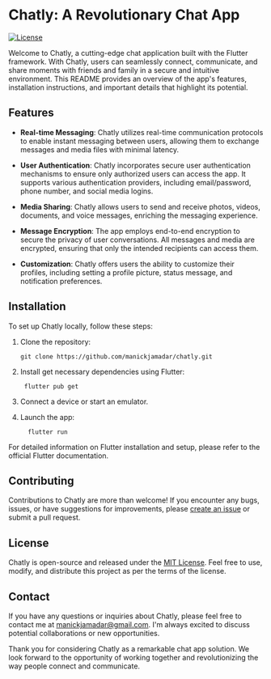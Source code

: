 # Chatly: A Revolutionary Chat App

[![License](https://img.shields.io/badge/license-MIT-blue.svg)](https://opensource.org/licenses/MIT)

Welcome to Chatly, a cutting-edge chat application built with the Flutter framework. With Chatly, users can seamlessly connect, communicate, and share moments with friends and family in a secure and intuitive environment. This README provides an overview of the app's features, installation instructions, and important details that highlight its potential.

## Features

- **Real-time Messaging**: Chatly utilizes real-time communication protocols to enable instant messaging between users, allowing them to exchange messages and media files with minimal latency.

- **User Authentication**: Chatly incorporates secure user authentication mechanisms to ensure only authorized users can access the app. It supports various authentication providers, including email/password, phone number, and social media logins.

- **Media Sharing**: Chatly allows users to send and receive photos, videos, documents, and voice messages, enriching the messaging experience.

- **Message Encryption**: The app employs end-to-end encryption to secure the privacy of user conversations. All messages and media are encrypted, ensuring that only the intended recipients can access them.

- **Customization**: Chatly offers users the ability to customize their profiles, including setting a profile picture, status message, and notification preferences.

## Installation

To set up Chatly locally, follow these steps:

1. Clone the repository:

   ```shell
   git clone https://github.com/manickjamadar/chatly.git

2. Install get necessary dependencies using Flutter:

    ```shell
     flutter pub get

3. Connect a device or start an emulator.
4. Launch the app:
   ```shell
     flutter run

For detailed information on Flutter installation and setup, please refer to the official Flutter documentation.

## Contributing
Contributions to Chatly are more than welcome! If you encounter any bugs, issues, or have suggestions for improvements, please [create an issue](https://github.com/manickjamadar/chatly/issues) or submit a pull request.

## License
Chatly is open-source and released under the [MIT License](https://chat.openai.com/LICENSE). Feel free to use, modify, and distribute this project as per the terms of the license.

## Contact
If you have any questions or inquiries about Chatly, please feel free to contact me at [manickjamadar@gmail.com](mailto:manickjamadar@gmail.com). I'm always excited to discuss potential collaborations or new opportunities.

Thank you for considering Chatly as a remarkable chat app solution. We look forward to the opportunity of working together and revolutionizing the way people connect and communicate.
